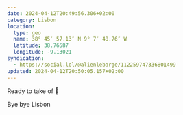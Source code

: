 ```yaml
---
date: 2024-04-12T20:49:56.306+02:00
category: Lisbon
location:
  type: geo
  name: 38° 45′ 57.13″ N 9° 7′ 48.76″ W
  latitude: 38.76587
  longitude: -9.13021
syndication:
  - https://social.lol/@alienlebarge/112259747336801499
updated: 2024-04-12T20:50:05.157+02:00
---
```


Ready to take of 🛫

Bye bye Lisbon
